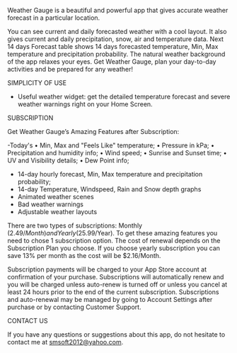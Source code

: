 Weather Gauge is a beautiful and powerful app that gives accurate weather forecast in a particular location. 


You can see current and daily forecasted weather with a cool layout. It also gives current and daily precipitation, snow, air and temperature data. Next 14 days Forecast table shows 14 days forecasted temperature, Min, Max temperature and precipitation probability. The natural weather background of the app relaxes your eyes. Get Weather Gauge, plan your day-to-day activities and be prepared for any weather!


SIMPLICITY OF USE

- Useful weather widget: get the detailed temperature forecast and severe weather warnings right on your Home Screen.

SUBSCRIPTION

Get Weather Gauge’s Amazing Features after Subscription: 

-Today's 
•	Min, Max and "Feels Like" temperature;
•	Pressure in kPa;
•	Precipitation and humidity info;
•	Wind speed;
•	Sunrise and Sunset time;
•	UV and Visibility details;
•	Dew Point info;
- 14-day hourly forecast, Min, Max temperature and precipitation probability;
- 14-day Temperature, Windspeed, Rain and Snow depth graphs
- Animated weather scenes 
- Bad weather warnings
- Adjustable weather layouts 

There are two types of subscriptions: Monthly ($2.49/Month) and Yearly ($25.99/Year). To get these amazing features you need to chose 1 subscription option.  The cost of renewal depends on the Subscription Plan you choose. If you choose yearly subscription you can save 13% per month as the cost will be $2.16/Month. 

Subscription payments will be charged to your App Store account at confirmation of your purchase. Subscriptions will automatically renew and you will be charged unless auto-renew is turned off or unless you cancel at least 24 hours prior to the end of the current subscription.
Subscriptions and auto-renewal may be managed by going to Account Settings after purchase or by contacting Customer Support.

CONTACT US

If you have any questions or suggestions about this app, do not hesitate to contact me at smsoft2012@yahoo.com.
